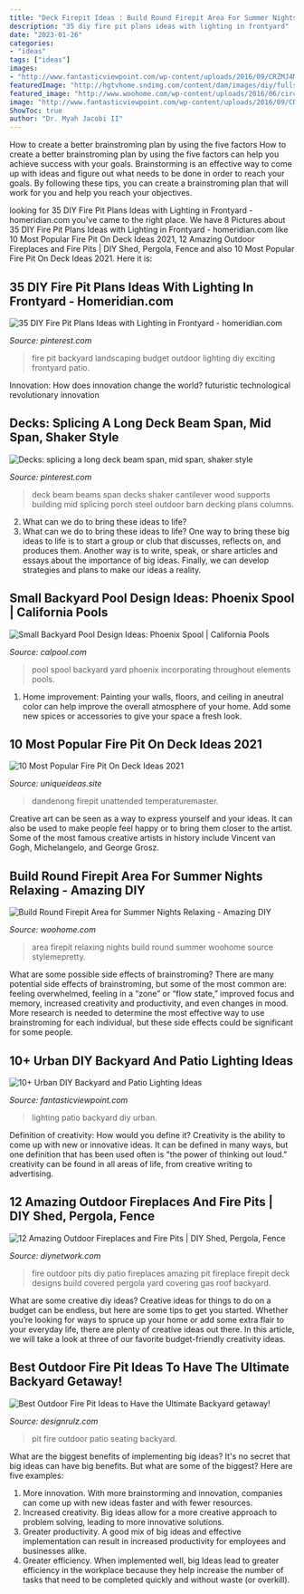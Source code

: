 ```yaml
---
title: "Deck Firepit Ideas : Build Round Firepit Area For Summer Nights Relaxing"
description: "35 diy fire pit plans ideas with lighting in frontyard"
date: "2023-01-26"
categories:
- "ideas"
tags: ["ideas"]
images:
- "http://www.fantasticviewpoint.com/wp-content/uploads/2016/09/CRZMJ4MUcAEoZbt.jpg"
featuredImage: "http://hgtvhome.sndimg.com/content/dam/images/diy/fullset/2010/3/16/0/Appolloni_1004-patio-firepit_s4x3.jpg.rend.hgtvcom.1280.960.jpeg"
featured_image: "http://www.woohome.com/wp-content/uploads/2016/06/circle-firepit-area-woohome-13.jpg"
image: "http://www.fantasticviewpoint.com/wp-content/uploads/2016/09/CRZMJ4MUcAEoZbt.jpg"
ShowToc: true
author: "Dr. Myah Jacobi II"
---
```



How to create a better brainstroming plan by using the five factors
How to create a better brainstroming plan by using the five factors can help you achieve success with your goals. Brainstorming is an effective way to come up with ideas and figure out what needs to be done in order to reach your goals. By following these tips, you can create a brainstroming plan that will work for you and help you reach your objectives.

	

		
looking for 35 DIY Fire Pit Plans Ideas with Lighting in Frontyard - homeridian.com you've came to the right place. We have 8 Pictures about 35 DIY Fire Pit Plans Ideas with Lighting in Frontyard - homeridian.com like 10 Most Popular Fire Pit On Deck Ideas 2021, 12 Amazing Outdoor Fireplaces and Fire Pits | DIY Shed, Pergola, Fence and also 10 Most Popular Fire Pit On Deck Ideas 2021. Here it is:
		
    
## 35 DIY Fire Pit Plans Ideas With Lighting In Frontyard - Homeridian.com

<img loading=lazy src="https://i.pinimg.com/736x/b3/99/d8/b399d8349c3300f8350220f678e464c9.jpg" onerror="this.onerror=null;this.src='https://tse4.mm.bing.net/th?id=OIP.MAu6-FYc97G92GS16-tSpgHaHv&amp;pid=15.1';" alt="35 DIY Fire Pit Plans Ideas with Lighting in Frontyard - homeridian.com">

_Source: pinterest.com_

>fire pit backyard landscaping budget outdoor lighting diy exciting frontyard patio. 

	

Innovation: How does innovation change the world?
futuristic 
technological 
revolutionary
innovation

    
## Decks: Splicing A Long Deck Beam Span, Mid Span, Shaker Style

<img loading=lazy src="https://s-media-cache-ak0.pinimg.com/736x/fe/28/b7/fe28b71405cd7c16953a6ce29a6d55bf.jpg" onerror="this.onerror=null;this.src='https://tse4.mm.bing.net/th?id=OIP.CAyIts4gMpaQn3LAa6ZLLAHaFj&amp;pid=15.1';" alt="Decks: splicing a long deck beam span, mid span, shaker style">

_Source: pinterest.com_

>deck beam beams span decks shaker cantilever wood supports building mid splicing porch steel outdoor barn decking plans columns. 

	

2. What can we do to bring these ideas to life?
2. What can we do to bring these ideas to life? 
One way to bring these big ideas to life is to start a group or club that discusses, reflects on, and produces them. Another way is to write, speak, or share articles and essays about the importance of big ideas. Finally, we can develop strategies and plans to make our ideas a reality.

    
## Small Backyard Pool Design Ideas: Phoenix Spool | California Pools

<img loading=lazy src="https://www.calpool.com/wp-content/uploads/2021/03/PDI_8_Image1.jpg" onerror="this.onerror=null;this.src='https://tse1.mm.bing.net/th?id=OIP.5QJFGtN3J6QTWWtthpA4cAHaEK&amp;pid=15.1';" alt="Small Backyard Pool Design Ideas: Phoenix Spool | California Pools">

_Source: calpool.com_

>pool spool backyard yard phoenix incorporating throughout elements pools. 

	

1. Home improvement: Painting your walls, floors, and ceiling in aneutral color can help improve the overall atmosphere of your home. Add some new spices or accessories to give your space a fresh look. 

    
## 10 Most Popular Fire Pit On Deck Ideas 2021

<img loading=lazy src="https://www.uniqueideas.site/wp-content/uploads/outdoor-deck-fire-pit-design-and-ideas-800x800.jpg" onerror="this.onerror=null;this.src='https://tse3.mm.bing.net/th?id=OIP.pCTmQVP4U6wyEuOmlMZIlAHaHa&amp;pid=15.1';" alt="10 Most Popular Fire Pit On Deck Ideas 2021">

_Source: uniqueideas.site_

>dandenong firepit unattended temperaturemaster. 

	

Creative art can be seen as a way to express yourself and your ideas. It can also be used to make people feel happy or to bring them closer to the artist. Some of the most famous creative artists in history include Vincent van Gogh, Michelangelo, and George Grosz.

    
## Build Round Firepit Area For Summer Nights Relaxing - Amazing DIY

<img loading=lazy src="http://www.woohome.com/wp-content/uploads/2016/06/circle-firepit-area-woohome-13.jpg" onerror="this.onerror=null;this.src='https://tse1.mm.bing.net/th?id=OIP.U0j-DhrxYttlzALNsorIqQHaLF&amp;pid=15.1';" alt="Build Round Firepit Area for Summer Nights Relaxing - Amazing DIY">

_Source: woohome.com_

>area firepit relaxing nights build round summer woohome source stylemepretty. 

	

What are some possible side effects of brainstroming?
There are many potential side effects of brainstroming, but some of the most common are: feeling overwhelmed, feeling in a “zone” or “flow state,” improved focus and memory, increased creativity and productivity, and even changes in mood. More research is needed to determine the most effective way to use brainstroming for each individual, but these side effects could be significant for some people.

    
## 10+ Urban DIY Backyard And Patio Lighting Ideas

<img loading=lazy src="http://www.fantasticviewpoint.com/wp-content/uploads/2016/09/CRZMJ4MUcAEoZbt.jpg" onerror="this.onerror=null;this.src='https://tse2.mm.bing.net/th?id=OIP.BUuUzXyzCE0TXTw3K3KBdQHaFj&amp;pid=15.1';" alt="10+ Urban DIY Backyard and Patio Lighting Ideas">

_Source: fantasticviewpoint.com_

>lighting patio backyard diy urban. 

	

Definition of creativity: How would you define it?
Creativity is the ability to come up with new or innovative ideas. It can be defined in many ways, but one definition that has been used often is "the power of thinking out loud." creativity can be found in all areas of life, from creative writing to advertising.

    
## 12 Amazing Outdoor Fireplaces And Fire Pits | DIY Shed, Pergola, Fence

<img loading=lazy src="http://hgtvhome.sndimg.com/content/dam/images/diy/fullset/2010/3/16/0/Appolloni_1004-patio-firepit_s4x3.jpg.rend.hgtvcom.1280.960.jpeg" onerror="this.onerror=null;this.src='https://tse1.mm.bing.net/th?id=OIP.EWXhsS6XQ9usSl8li1Ho4wHaFj&amp;pid=15.1';" alt="12 Amazing Outdoor Fireplaces and Fire Pits | DIY Shed, Pergola, Fence">

_Source: diynetwork.com_

>fire outdoor pits diy patio fireplaces amazing pit fireplace firepit deck designs build covered pergola yard covering gas roof backyard. 

	

What are some creative diy ideas?
Creative ideas for things to do on a budget can be endless, but here are some tips to get you started. Whether you’re looking for ways to spruce up your home or add some extra flair to your everyday life, there are plenty of creative ideas out there. In this article, we will take a look at three of our favorite budget-friendly creativity ideas.

    
## Best Outdoor Fire Pit Ideas To Have The Ultimate Backyard Getaway!

<img loading=lazy src="https://cdn.designrulz.com/wp-content/uploads/2015/06/fire-pit-patio-Design-Ideas-3.jpg" onerror="this.onerror=null;this.src='https://tse4.mm.bing.net/th?id=OIP.taqC7-JYO18PveVwXmDnHQHaJ4&amp;pid=15.1';" alt="Best Outdoor Fire Pit Ideas to Have the Ultimate Backyard getaway!">

_Source: designrulz.com_

>pit fire outdoor patio seating backyard. 

	

What are the biggest benefits of implementing big ideas?
It's no secret that big ideas can have big benefits. But what are some of the biggest? Here are five examples: 
1. More innovation. With more brainstorming and innovation, companies can come up with new ideas faster and with fewer resources. 
2. Increased creativity. Big ideas allow for a more creative approach to problem solving, leading to more innovative solutions. 
3. Greater productivity. A good mix of big ideas and effective implementation can result in increased productivity for employees and businesses alike. 
4. Greater efficiency. When implemented well, big Ideas lead to greater efficiency in the workplace because they help increase the number of tasks that need to be completed quickly and without waste (or overkill).

